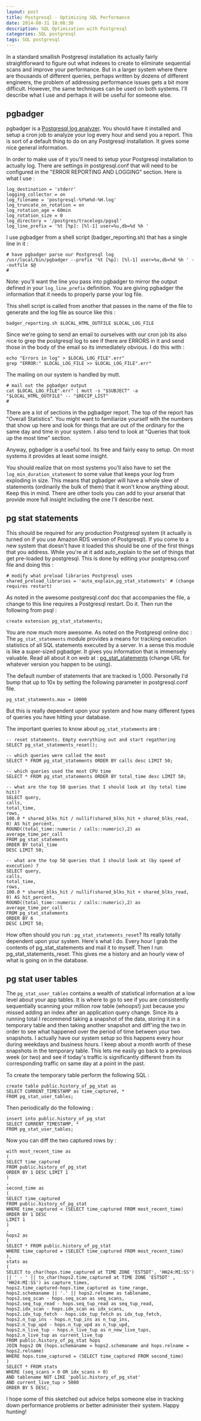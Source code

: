 ```yaml
---
layout: post
title: Postgresql - Optimizing SQL Performance
date: 2014-08-31 18:08:30
description: SQL Optimization with Postgresql
categories: SQL postgresql
tags: SQL postgresql
---
```

In a standard smallish Postgresql installation its actually fairly straightforward to figure out what indexes to create to eliminate sequential scans and improve your performance. But in a larger system where there are thousands of different queries, perhaps written by dozens of different engineers, the problem of addressing performance issues gets a bit more difficult. However, the same techniques can be used on both systems. I'll describe what I use and perhaps it will be useful for someone else.

## pgbadger

pgbadger is a [Postgresql log analyzer](https://github.com/dalibo/pgbadger). You should have it installed and setup a cron job to analyze your log every hour and send you a report. This is sort of a default thing to do on any Postgresql installation. It gives some nice general information.

In order to make use of it you'll need to setup your Postgresql installation to actually log. There are settings in postgresql.conf that will need to be configured in the "ERROR REPORTING AND LOGGING" section. Here is what I use :

    log_destination = 'stderr'
    logging_collector = on
    log_filename = 'postgresql-%Y%m%d-%H.log'
    log_truncate_on_rotation = on
    log_rotation_age = 60min
    log_rotation_size = 0
    log_directory = '/postgres/tracelogs/pgsql'
    log_line_prefix = '%t [%p]: [%l-1] user=%u,db=%d %h '

I use pgbadger from a shell script (badger_reporting.sh) that has a single line in it :

    # have pgbadger parse our Postgresql log
    /usr/local/bin/pgbadger --prefix '%t [%p]: [%l-1] user=%u,db=%d %h ' --outfile $@
    #

Note: you'll want the line you pass into pgbadger to mirror the output defined in your `log_line_prefix` definition. You are giving pgbadger the information that it needs to properly parse your log file.

This shell script is called from another that passes in the name of the file to generate and the log file as source like this :

    badger_reporting.sh $LOCAL_HTML_OUTFILE $LOCAL_LOG_FILE

Since we're going to send an email to ourselves with our cron job its also nice to grep the postgresql log to see if there are ERRORS in it and send those in the body of the email so its immediately obvious. I do this with :

    echo "Errors in log" > $LOCAL_LOG_FILE".err"
    grep "ERROR:" $LOCAL_LOG_FILE >> $LOCAL_LOG_FILE".err"

The mailing on our system is handled by mutt.

    # mail out the pgbadger output
    cat $LOCAL_LOG_FILE".err" | mutt -s "$SUBJECT" -a "$LOCAL_HTML_OUTFILE" -- "$RECIP_LIST"
    #

There are a lot of sections in the pgbadger report. The top of the report has "Overall Statistics". You might want to familiarize yourself with the numbers that show up here and look for things that are out of the ordinary for the same day and time in your system. I also tend to look at "Queries that took up the most time" section.

Anyway, pgbadger is a useful tool. Its free and fairly easy to setup. On most systems it provides at least some insight.

You should realize that on most systems you'll also have to set the `log_min_duration_statement` to some value that keeps your log from exploding in size. This means that pgbadger will have a whole slew of statements (ordinarily the bulk of them) that it won't know anything about. Keep this in mind. There are other tools you can add to your arsenal that provide more full insight including the one I'll describe next.

## pg stat statements

This should be required for any production Postgresql system (it actually is turned
on if you use Amazon RDS version of Postgresql). If you come to a new system that doesn't have it loaded this should be one of the first things that you address. While you're at it add auto_explain to the set of things that get pre-loaded by postgresql. This is done by editing your postgresq.conf file and doing this :

    # modify what preload libraries Postgresql uses
    shared_preload_libraries = 'auto_explain,pg_stat_statements' # (change requires restart)

As noted in the awesome postgresql.conf doc that accompanies the file, a change to this line requires a Postgresql restart. Do it. Then run the following from psql :

    create extension pg_stat_statements;

You are now much more awesome. As noted on the Postgresql online doc : The `pg_stat_statements` module provides a means for tracking execution statistics of all SQL statements executed by a server. In a sense this module is like a super-sized pgbadger. It gives you information that is immensely valuable. Read all about it on web at : [pg_stat_statements](http://www.postgresql.org/docs/9.3/static/pgstatstatements.html) (change URL for whatever version you happen to be using).

The default number of statements that are tracked is 1,000. Personally I'd bump that up to 10x by setting the following parameter in postgresql.conf file.

    pg_stat_statements.max = 10000

But this is really dependent upon your system and how many different types of queries you have hitting your database.

The important queries to know about `pg_stat_statements` are :

    -- reset statements. Empty everything out and start regathering
    SELECT pg_stat_statements_reset();

    -- which queries were called the most
    SELECT * FROM pg_stat_statements ORDER BY calls desc LIMIT 50;

    -- which queries used the most CPU time
    SELECT * FROM pg_stat_statements ORDER BY total_time desc LIMIT 50;

    -- what are the top 50 queries that I should look at (by total time hit)?
    SELECT query,
    calls,
    total_time,
    rows,
    100.0 * shared_blks_hit / nullif(shared_blks_hit + shared_blks_read, 0) AS hit_percent,
    ROUND((total_time::numeric / calls::numeric),2) as average_time_per_call
    FROM pg_stat_statements
    ORDER BY total_time
    DESC LIMIT 50;

    -- what are the top 50 queries that I should look at (by speed of execution) ?
    SELECT query,
    calls,
    total_time,
    rows,
    100.0 * shared_blks_hit / nullif(shared_blks_hit + shared_blks_read, 0) AS hit_percent,
    ROUND((total_time::numeric / calls::numeric),2) as average_time_per_call
    FROM pg_stat_statements
    ORDER BY 6
    DESC LIMIT 50;

How often should you run : `pg_stat_statements_reset`? Its really totally dependent upon your system. Here's what I do. Every hour I grab the contents of pg_stat_statements and mail it
to myself. Then I run pg_stat_statements_reset. This gives me a history and an hourly
view of what is going on in the database.

## pg stat user tables

The `pg_stat_user_tables` contains a wealth of statistical information at a low level about your app tables. It is where to go to see if you are consistently sequentially scanning your million row table (whoops!) just because you missed adding an index after an application query change. Since its a running total I recommend taking a snapshot of the data, storing it in a temporary table and then taking another snapshot and diff'ing the two in order to see what happened over the period of time between your two snapshots. I actually have our system setup so this happens every hour during weekdays and business hours. I keep about a month worth of these snapshots in the temporary table. This lets me easily go back to a previous week (or two) and see if today's traffic is significantly different from its corresponding traffic on same day at a point in the past.

To create the temporary table perform the following SQL :

    create table public.history_of_pg_stat as
    SELECT CURRENT_TIMESTAMP as time_captured, *
    FROM pg_stat_user_tables;

Then periodically do the following :

    insert into public.history_of_pg_stat
    SELECT CURRENT_TIMESTAMP, *
    FROM pg_stat_user_tables;

Now you can diff the two captured rows by :

    with most_recent_time as
    (
    SELECT time_captured
    FROM public.history_of_pg_stat
    ORDER BY 1 DESC LIMIT 1
    )
    ,
    second_time as
    (
    SELECT time_captured
    FROM public.history_of_pg_stat
    WHERE time_captured < (SELECT time_captured FROM most_recent_time)
    ORDER BY 1 DESC
    LIMIT 1
    )
    ,
    hops2 as
    (
    SELECT * FROM public.history_of_pg_stat
    WHERE time_captured = (SELECT time_captured FROM most_recent_time)
    ),
    stats as
    (
    SELECT to_char(hops.time_captured at TIME ZONE 'EST5DT', 'HH24:MI:SS') || ' - ' || to_char(hops2.time_captured at TIME ZONE 'EST5DT' , 'HH24:MI:SS') as capture_times,
    hops2.time_captured-hops.time_captured as time_range,
    hops2.schemaname || '.' || hops2.relname as tablename,
    hops2.seq_scan - hops.seq_scan as seq_scans,
    hops2.seq_tup_read - hops.seq_tup_read as seq_tup_read,
    hops2.idx_scan - hops.idx_scan as idx_scans,
    hops2.idx_tup_fetch - hops.idx_tup_fetch as idx_tup_fetch,
    hops2.n_tup_ins - hops.n_tup_ins as n_tup_ins,
    hops2.n_tup_upd - hops.n_tup_upd as n_tup_upd,
    hops2.n_live_tup - hops.n_live_tup as n_new_live_tups,
    hops2.n_live_tup as current_live_tup
    FROM public.history_of_pg_stat hops
    JOIN hops2 ON (hops.schemaname = hops2.schemaname and hops.relname = hops2.relname)
    WHERE hops.time_captured = (SELECT time_captured FROM second_time)
    )
    SELECT * FROM stats
    WHERE (seq_scans > 0 OR idx_scans > 0)
    AND tablename NOT LIKE 'public.history_of_pg_stat'
    AND current_live_tup > 5000
    ORDER BY 5 DESC;


I hope some of this sketched out advice helps someone else in tracking down performance problems or better administer their system. Happy hunting!
